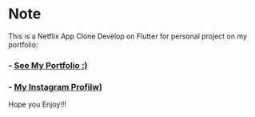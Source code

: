 # Note

This is a Netflix App Clone Develop on Flutter for personal project on my portfolio:

### - [See My Portfolio :)](https://jesus180reyes.github.io/Portfolio)
### - [My Instagram Profilw)](https://www.instagram.com/jarts_hn)

Hope you Enjoy!!!
